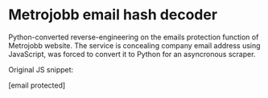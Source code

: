 # Metrojobb email hash decoder
Python-converted reverse-engineering on the emails protection function of Metrojobb website.
The service is concealing company email address using JavaScript, was forced to convert it to Python for an asyncronous scraper.

Original JS snippet:

<span class="__cf_email__" data-cfemail="83f5ebe0b2b2c3e8aef1e2f6f7e2adf0e6">[email&#160;protected]</span>
<script data-cfhash='f9e31' type="text/javascript">
/* <![CDATA[ */!function(t,e,r,n,c,a,p){try{t=document.currentScript||function(){for(t=document.getElementsByTagName('script'),e=t.length;e--;)if(t[e].getAttribute('data-cfhash'))return t[e]}();if(t&&(c=t.previousSibling)){p=t.parentNode;if(a=c.getAttribute('data-cfemail')){for(e='',r='0x'+a.substr(0,2)|0,n=2;a.length-n;n+=2)e+='%'+('0'+('0x'+a.substr(n,2)^r).toString(16)).slice(-2);p.replaceChild(document.createTextNode(decodeURIComponent(e)),c)}p.removeChild(t)}}catch(u){}}()/* ]]> 
*/
</script>

